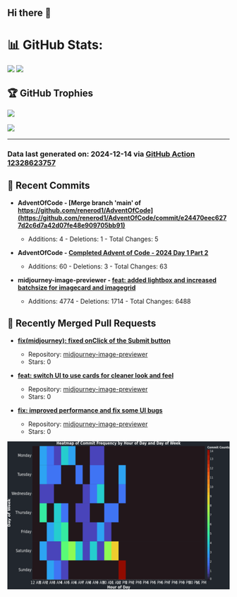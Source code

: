 ## Hi there 👋

<!--
**renerod1/renerod1** is a ✨ _special_ ✨ repository because its `README.md` (this file) appears on your GitHub profile.

Here are some ideas to get you started:

- 🔭 I’m currently working on ...
- 🌱 I’m currently learning ...
- 👯 I’m looking to collaborate on ...
- 🤔 I’m looking for help with ...
- 💬 Ask me about ...
- 📫 How to reach me: ...
- 😄 Pronouns: ...
- ⚡ Fun fact: ...
-->

# 📊 GitHub Stats:

![](https://github-readme-stats.vercel.app/api/?username=renerod1&hide_border=true&theme=transparent&show_icons=true&include_all_commits=true&exclude_repo=renerod1) ![](https://github-readme-stats.vercel.app/api/top-langs/?username=renerod1&hide_border=true&theme=transparent&layout=compact&langs_count=20&exclude_repo=renerod1&hide=git+attributes)

## 🏆 GitHub Trophies

![](https://github-profile-trophy.vercel.app/?username=renerod1&no-bg=true&no-frame=true)

![](https://skillicons.dev/icons?i=java,ts,godot,scss,kotlin,html,js,postgresql)

---

### Data last generated on: 2024-12-14 via [GitHub Action 12328623757](https://github.com/renerod1/renerod1/actions/runs/12328623757)


## 🚀 Recent Commits

- **AdventOfCode - [Merge branch 'main' of https://github.com/renerod1/AdventOfCode](https://github.com/renerod1/AdventOfCode/commit/e24470eec6277d2c6d7a42d07fe48e909705bb91)**
   - Additions: 4 - Deletions: 1 - Total Changes: 5

- **AdventOfCode - [Completed Advent of Code - 2024 Day 1 Part 2](https://github.com/renerod1/AdventOfCode/commit/1615e8481c82b5b4bf2eabecd120b0aa4c117212)**
   - Additions: 60 - Deletions: 3 - Total Changes: 63

- **midjourney-image-previewer - [feat: added lightbox and increased batchsize for imagecard and imagegrid](https://github.com/renerod1/midjourney-image-previewer/commit/da04532261f06407fa2d9a7c17586ca0f80f8308)**
   - Additions: 4774 - Deletions: 1714 - Total Changes: 6488

## 🔀 Recently Merged Pull Requests

- **[fix(midjourney): fixed onClick of the Submit button](https://github.com/renerod1/midjourney-image-previewer/pull/12)**
   - Repository: [midjourney-image-previewer](https://github.com/renerod1/midjourney-image-previewer)
   - Stars: 0

- **[feat: switch UI to use cards for cleaner look and feel](https://github.com/renerod1/midjourney-image-previewer/pull/10)**
   - Repository: [midjourney-image-previewer](https://github.com/renerod1/midjourney-image-previewer)
   - Stars: 0

- **[fix: improved performance and fix some UI bugs](https://github.com/renerod1/midjourney-image-previewer/pull/9)**
   - Repository: [midjourney-image-previewer](https://github.com/renerod1/midjourney-image-previewer)
   - Stars: 0

![](DataVisuals/data.gif)

